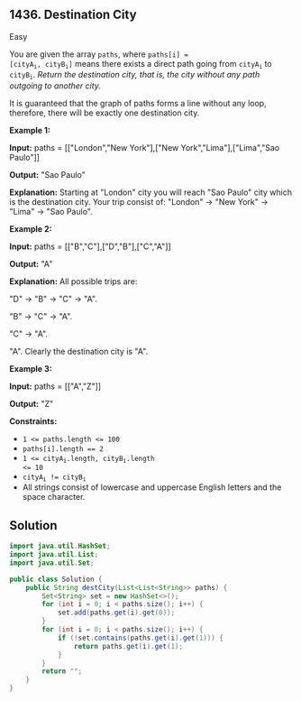 ## 1436\. Destination City

Easy

You are given the array `paths`, where <code>paths[i] = [cityA<sub>i</sub>, cityB<sub>i</sub>]</code> means there exists a direct path going from <code>cityA<sub>i</sub></code> to <code>cityB<sub>i</sub></code>. _Return the destination city, that is, the city without any path outgoing to another city._

It is guaranteed that the graph of paths forms a line without any loop, therefore, there will be exactly one destination city.

**Example 1:**

**Input:** paths = \[\["London","New York"],["New York","Lima"],["Lima","Sao Paulo"]]

**Output:** "Sao Paulo"

**Explanation:** Starting at "London" city you will reach "Sao Paulo" city which is the destination city. Your trip consist of: "London" -> "New York" -> "Lima" -> "Sao Paulo".

**Example 2:**

**Input:** paths = \[\["B","C"],["D","B"],["C","A"]]

**Output:** "A"

**Explanation:** All possible trips are: 

"D" -> "B" -> "C" -> "A". 

"B" -> "C" -> "A". 

"C" -> "A". 

"A". Clearly the destination city is "A".

**Example 3:**

**Input:** paths = \[\["A","Z"]]

**Output:** "Z"

**Constraints:**

*   `1 <= paths.length <= 100`
*   `paths[i].length == 2`
*   <code>1 <= cityA<sub>i</sub>.length, cityB<sub>i</sub>.length <= 10</code>
*   <code>cityA<sub>i</sub> != cityB<sub>i</sub></code>
*   All strings consist of lowercase and uppercase English letters and the space character.

## Solution

```java
import java.util.HashSet;
import java.util.List;
import java.util.Set;

public class Solution {
    public String destCity(List<List<String>> paths) {
        Set<String> set = new HashSet<>();
        for (int i = 0; i < paths.size(); i++) {
            set.add(paths.get(i).get(0));
        }
        for (int i = 0; i < paths.size(); i++) {
            if (!set.contains(paths.get(i).get(1))) {
                return paths.get(i).get(1);
            }
        }
        return "";
    }
}
```